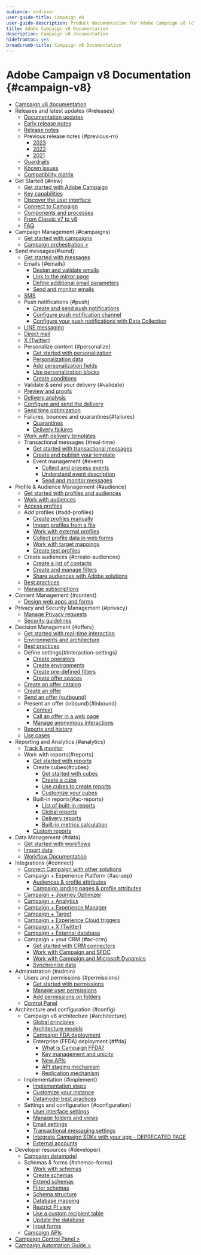 ```yaml
---
audience: end-user
user-guide-title: Campaign v8
user-guide-description: Product documentation for Adobe Campaign v8 (client console).
title: Adobe Campaign v8 Documentation
description: Campaign v8 documentation
hidefromtoc: yes
breadcrumb-title: Campaign v8 Documentation
---
```


# Adobe Campaign v8 Documentation {#campaign-v8}

+ [Campaign v8 documentation](campaign-home.md)
+ Releases and latest updates {#releases}
  + [Documentation updates](start/documentation-updates.md)
  + [Early release notes](start/e-release-notes.md)
  + [Release notes](start/release-notes.md)
  + Previous release notes {#previous-rn}
    + [2023](start/release-notes-2023.md)
    + [2022](start/release-notes-2022.md)
    + [2021](start/release-notes-2021.md)
  + [Guardrails](start/ac-guardrails.md)
  + [Known issues](start/known-issues.md)
  + [Compatibility matrix](start/compatibility-matrix.md)
+ Get Started {#new}
  + [Get started with Adobe Campaign](start/get-started.md)
  + [Key capabilities](start/whats-new.md)
  + [Discover the user interface](start/campaign-ui.md)
  + [Connect to Campaign](start/connect.md)
  + [Components and processes](start/ac-components.md)
  + [From Classic v7 to v8](start/v7-to-v8.md)
  + [FAQ](start/campaign-faq.md)
+ Campaign Management {#campaigns}
  + [Get started with campaigns](start/campaigns.md)
  + [Campaign orchestration >](https://experienceleague.adobe.com/docs/campaign/automation/campaign-orchestration/set-up-campaigns.html)
+ Send messages{#send}
  + [Get started with messages](start/create-message.md)
  + Emails {#emails}
    + [Design and validate emails](send/email.md)
    + [Link to the mirror page](send/mirror-page.md)
    + [Define additional email parameters](send/email-parameters.md)
    + [Send and monitor emails](send/send.md)
  + [SMS](send/sms.md)
  + Push notifications {#push}
    + [Create and send push notifications](send/push.md)
    + [Configure push notification channel](send/push-settings.md)
    + [Configure your push notifications with Data Collection](send/push-data-collection.md)
  + [LINE messaging](send/line.md)
  + [Direct mail](send/direct-mail.md)
  + [X (Twitter)](send/twitter.md)
  + Personalize content {#personalize}
    + [Get started with personalization](send/personalize.md)
    + [Personalization data](send/personalization-data.md)
    + [Add personalization fields](send/personalization-fields.md)
    + [Use personalization blocks](send/personalization-blocks.md)
    + [Create conditions](send/conditions.md)
   + Validate & send your delivery {#validate}
    + [Preview and proofs](send/preview-and-proof.md)
    + [Delivery analysis](send/delivery-analysis.md)
    + [Configure and send the delivery](send/configure-and-send.md)
    + [Send time optimization](send/predictive.md)
  + Failures, bounces and quarantines{#failures}
    + [Quarantines](send/quarantines.md)
    + [Delivery failures](send/delivery-failures.md)
  + [Work with delivery templates](send/create-templates.md)
  + Transactional messages {#real-time}
    + [Get started with transactional messages](send/transactional.md)
    + [Create and publish your template](send/transactional-template.md)
    + Event management {#event}
      + [Collect and process events](send/event-processing.md)
      + [Understand event description](send/event-description.md)
      + [Send and monitor messages](send/delivery-execution.md)
+ Profile & Audience Management {#audience}
    + [Get started with profiles and audiences](audiences/gs-audiences.md)
    + [Work with audiences](start/audiences.md)
    + [Access profiles](audiences/view-profiles.md)
    + Add profiles {#add-profiles}
      + [Create profiles manually](audiences/create-profiles.md)
      + [Import profiles from a file](audiences/import-profiles.md)
      + [Work with external profiles](audiences/external-profiles.md)
      + [Collect profile data in web forms](audiences/collect-profiles.md)
      + [Work with target mappings](audiences/target-mappings.md)
      + [Create test profiles](audiences/test-profiles.md)
    + Create audiences {#create-audiences}
      + [Create a list of contacts](audiences/create-audiences.md)
      + [Create and manage filters](audiences/create-filters.md)
      + [Share audiences with Adobe solutions](start/shared-audiences.md)
    + [Best practices](audiences/audiences-best-practices.md)
    + [Manage subscriptions](start/subscriptions.md)
+ Content Management {#content}
  + [Design web apps and forms](dev/webapps.md)
+ Privacy and Security Management {#privacy}
  + [Manage Privacy requests](start/privacy.md)
  + [Security guidelines](config/security.md)
+ Decision Management {#offers}
  + [Get started with real-time interaction](interaction/interaction.md)
  + [Environments and architecture](interaction/interaction-architecture.md)
  + [Best practices](interaction/interaction-best-practices.md)
  + Define settings{#interaction-settings}
    + [Create operators](interaction/interaction-operators.md)
    + [Create environments](interaction/interaction-env.md)
    + [Create pre-defined filters](interaction/interaction-predefined-filters.md)
    + [Create offer spaces](interaction/interaction-offer-spaces.md)
  + [Create an offer catalog](interaction/interaction-offer-catalog.md)
  + [Create an offer](interaction/interaction-offer.md)
  + [Send an offer (outbound)](interaction/interaction-send-offers.md)
  + Present an offer (inbound){#inbound}
    + [Context](interaction/interaction-present-offers.md)
    + [Call an offer in a web page](interaction/interaction-integration.md)
    + [Manage anonymous interactions](interaction/anonymous-interactions.md)
  + [Reports and history](interaction/interaction-tracking.md)
  + [Use cases](interaction/interaction-use-cases.md)
+ Reporting and Analytics {#analytics}
  + [Track & monitor](start/tracking.md)
  + Work with reports{#reports}
    + [Get started with reports](reporting/gs-reporting.md)
    + Create cubes{#cubes}
      + [Get started with cubes](reporting/gs-cubes.md)
      + [Create a cube](reporting/cube-indicators.md)
      + [Use cubes to create reports](reporting/cube-tables.md)
      + [Customize your cubes](reporting/customize-cubes.md)
    + Built-in reports{#ac-reports}
      + [List of built-in reports](reporting/built-in-reports.md)
      + [Global reports](reporting/global-reports.md)
      + [Delivery reports](reporting/delivery-reports.md)
      + [Built-in metrics calculation](reporting/metrics-calculation.md)
    + [Custom reports](reporting/custom-reports.md)
+ Data Management {#data}
  + [Get started with workflows](config/workflows.md)
  + [Import data](start/import.md)
  + [Workflow Documentation](https://experienceleague.adobe.com/docs/campaign/automation/workflows/introduction/about-workflows.html)
+ Integrations {#connect}
  + [Connect Campaign with other solutions](connect/integration.md)
  + Campaign + Experience Platform {#ac-aep}
    + [Audiences & profile attributes](connect/ac-aep.md)
    + [Campaign landing pages & profile attributes](connect/ac-aep-landing-pages.md)
  + [Campaign + Journey Optimizer](connect/ac-ajo.md)
  + [Campaign + Analytics](connect/ac-aa.md)
  + [Campaign + Experience Manager](connect/ac-aem.md)
  + [Campaign + Target](connect/ac-at.md)
  + [Campaign + Experience Cloud triggers](connect/ac-triggers.md)
  + [Campaign + X (Twitter)](connect/ac-tw.md)
  + [Campaign + External database](connect/fda.md)
  + Campaign + your CRM {#ac-crm}
    + [Get started with CRM connectors](connect/crm.md)
    + [Work with Campaign and SFDC](connect/ac-sfdc.md)
    + [Work with Campaign and Microsoft Dynamics](connect/ac-ms-dyn.md)
    + [Synchronize data](connect/crm-data-sync.md)
+ Administration {#admin}
  + Users and permissions {#permissions}
    + [Get started with permissions](start/gs-permissions.md)
    + [Manage user permissions](start/manage-permissions.md)
    + [Add permissions on folders](start/folder-permissions.md)
  + [Control Panel](config/self-service.md)
+ Architecture and configuration {#config}
  + Campaign v8 architecture {#architecture}
    + [Global principles](architecture/general-architecture.md)
    + [Architecture models](architecture/architecture.md)
    + [Campaign FDA deployment](architecture/fda-deployment.md)
    + Enterprise (FFDA) deployment {#ffda}
      + [What is Campaign FFDA?](architecture/enterprise-deployment.md)
      + [Key management and unicity](architecture/keys.md)
      + [New APIs](architecture/new-apis.md)
      + [API staging mechanism](architecture/staging.md)
      + [Replication mechanism](architecture/replication.md)
  + Implementation {#implement}
    + [Implementation steps](start/implement.md)
    + [Customize your instance](dev/customize.md)
    + [Datamodel best practices](dev/datamodel-best-practices.md)
  + Settings and configuration {#configuration}
    + [User interface settings](config/ui-settings.md)
    + [Manage folders and views](audiences/folders-and-views.md)
    + [Email settings](config/email-settings.md)
    + [Transactional messaging settings](config/transactional-msg-settings.md)
    + [Integrate Campaign SDKs with your app - DEPRECATED PAGE](config/push-config.md)
    + [External accounts](config/external-accounts.md)
+ Developer resources {#developer}
  + [Campaign datamodel](dev/datamodel.md)
  + Schemas & forms {#shemas-forms}
    + [Work with schemas](dev/schemas.md)
    + [Create schemas](dev/create-schema.md)
    + [Extend schemas](dev/extend-schema.md)
    + [Filter schemas](dev/filter-schema.md)
    + [Schema structure](dev/schema-structure.md)
    + [Database mapping](dev/database-mapping.md)
    + [Restrict PI view](dev/restrict-pi-view.md)
    + [Use a custom recipient table](dev/custom-recipient.md)
    + [Update the database](dev/update-database-structure.md)
    + [Input forms](dev/forms.md)
  + [Campaign APIs](dev/api.md)
+ [Campaign Control Panel >](https://experienceleague.adobe.com/docs/control-panel/using/control-panel-home.html)
+ [Campaign Automation Guide >](https://experienceleague.adobe.com/docs/campaign/automation/home.html)
